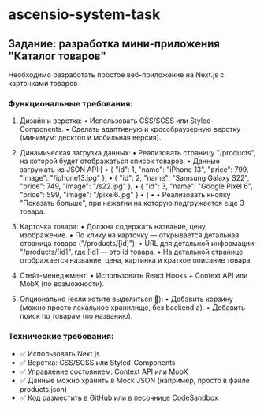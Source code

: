 # ascensio-system-task

## Задание: разработка мини-приложения "Каталог товаров"

Необходимо разработать простое веб-приложение на Next.js с карточками товаров

### Функциональные требования:

1. Дизайн и верстка:
• Использовать CSS/SCSS или Styled-Components.
• Сделать адаптивную и кроссбраузерную верстку (минимум: десктоп и мобильная версия).

2. Динамическая загрузка данных:
• Реализовать страницу "/products", на которой будет отображаться список товаров.
• Данные загружать из JSON API:[
• { "id": 1, "name": "iPhone 13", "price": 799, "image": "/iphone13.jpg" },
• { "id": 2, "name": "Samsung Galaxy S22", "price": 749, "image": "/s22.jpg" },
• { "id": 3, "name": "Google Pixel 6", "price": 599, "image": "/pixel6.jpg" }
• ]
•
• Реализовать кнопку "Показать больше", при нажатии на которую подгружается еще 3 товара.

3. Карточка товара:
• Должна содержать название, цену, изображение.
• По клику на карточку — открывается детальная страница товара ("/products/[id]").
• URL для детальной информации: "/products/[id]", где [id] — это id товара.
• На детальной странице отображается название, цена, картинка и краткое описание товара.

4. Стейт-менеджмент:
• Использовать React Hooks + Context API или MobX (по возможности).

5. Опционально (если хотите выделиться 💎):
• Добавить корзину (можно просто локальное хранилище, без backend'а).
• Добавить поиск по товарам (по названию).

### Технические требования:

- ✅ Использовать Next.js
- ✅ Верстка: CSS/SCSS или Styled-Components
- ✅ Управление состоянием: Context API или MobX
- ✅ Данные можно хранить в Mock JSON (например, просто в файле products.json)
- ✅ Код разместить в GitHub или в песочнице CodeSandbox
